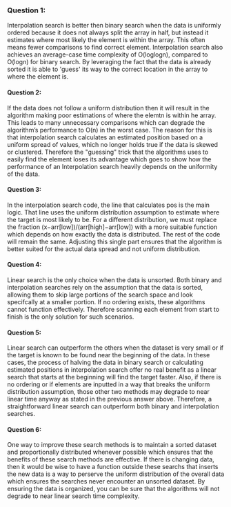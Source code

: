 ### Question 1:
Interpolation search is better then binary search when the data is uniformly ordered because it does not always split the array in half, but instead it estimates where most likely the element is within the array. This often means fewer comparisons to find correct element. Interpolation search also achieves an average-case time complexity of O(loglogn), compared to O(logn) for binary search. By leveraging the fact that the data is already sorted it is able to 'guess' its way to the correct location in the array to where the element is.


#### Question 2:
If the data does not follow a uniform distribution then it will result in the algorithm making poor estimations of where the elemtn is within he array. This leads to many unnecessary comparisons which can degrade the algorithm’s performance to O(n) in the worst case. The reason for this is that interpolation search calculates an estimated position based on a uniform spread of values, which no longer holds true if the data is skewed or clustered. Therefore the "guessing" trick that the algorithms uses to easily find the element loses its advantage which goes to show how the performance of an Interpolation search heavily depends on the uniformity of the data.


#### Question 3:
In the interpolation search code, the line that calculates pos is the main logic. That line uses the uniform distribution assumption to estimate where the target is most likely to be. For a different distribution, we must replace the fraction (x−arr[low])/(arr[high]−arr[low]) with a more suitable function which depends on how exactly the data is distributed. The rest of the code will remain the same. Adjusting this single part ensures that the algorithm is better suited for the actual data spread and not uniform distribution.


#### Question 4:
Linear search is the only choice when the data is unsorted. Both binary and interpolation searches rely on the assumption that the data is sorted, allowing them to skip large portions of the search space and look specifcally at a smaller portion. If no ordering exists, these algorithms cannot function effectively. Therefore scanning each element from start to finish is the only solution for such scenarios.


#### Question 5:
Linear search can outperform the others when the dataset is very small or if the target is known to be found near the beginning of the data. In these cases, the process of halving the data in binary search or calculating estimated positions in interpolation search offer no real benefit as a linear search that starts at the beginning will find the target faster. Also, if there is no  ordering or if elements are inputted in a way that breaks the uniform distribution assumption, those other two methods may degrade to near linear time anyway as stated in the previous answer above. Therefore, a straightforward linear search can outperform both binary and interpolation searches.


#### Question 6:
One way to improve these search methods is to maintain a sorted dataset and proportionally distributed whenever possible which ensures that the benefits of these search methods are effective. If there is changing data, then it would be wise to have a function outside these searchs that inserts the new data is a way to perserve the uniform distribution of the overall data which ensures the searches never encounter an unsorted dataset. By ensuring the data is organized, you can be sure that the algorithms will not degrade to near linear search time complexity.